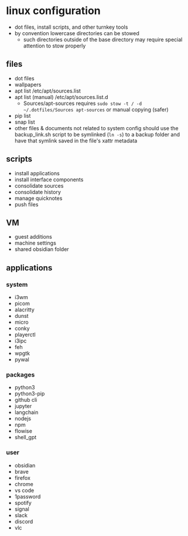 # linux configuration
- dot files, install scripts, and other turnkey tools 
- by convention lowercase directories can be stowed
	- such directories outside of the base directory may require special attention to stow properly

## files
- dot files
- wallpapers
- apt list /etc/apt/sources.list
- apt list (manual) /etc/apt/sources.list.d
	- Sources/apt-sources requires `sudo stow -t / -d ~/.dotfiles/Sources apt-sources` or manual copying (safer)
- pip list
- snap list
- other files & documents not related to system config should use the backup_link.sh script to be symlinked (`ln -s`) to a backup folder and have that symlink saved in the file's xattr metadata 

## scripts
- install applications
- install interface components
- consolidate sources
- consolidate history
- manage quicknotes
- push files

## VM
- guest additions
- machine settings
- shared obsidian folder

## applications
### system
- i3wm
- picom
- alacritty
- dunst
- micro
- conky
- playerctl
- i3ipc
- feh
- wpgtk
- pywal

### packages
- python3
- python3-pip
- github cli
- jupyter
- langchain
- nodejs
- npm
- flowise
- shell_gpt

### user
- obsidian
- brave
- firefox
- chrome
- vs code
- 1password
- spotify
- signal
- slack
- discord
- vlc

